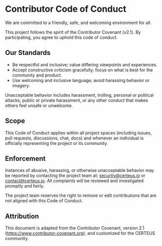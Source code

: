# Contributor Code of Conduct

We are committed to a friendly, safe, and welcoming environment for all.

This project follows the spirit of the Contributor Covenant (v2.1). By
participating, you agree to uphold this code of conduct.

## Our Standards

- Be respectful and inclusive; value differing viewpoints and experiences.
- Accept constructive criticism gracefully; focus on what is best for the
  community and product.
- Use welcoming and inclusive language; avoid harassing behavior or imagery.

Unacceptable behavior includes harassment, trolling, personal or political
attacks, public or private harassment, or any other conduct that makes
others feel unsafe or unwelcome.

## Scope

This Code of Conduct applies within all project spaces (including issues,
pull requests, discussions, chat, docs) and whenever an individual is
officially representing the project or its community.

## Enforcement

Instances of abusive, harassing, or otherwise unacceptable behavior may be
reported by contacting the project team at: security@certeus.io or
contact@certeus.io. All complaints will be reviewed and investigated promptly
and fairly.

The project team reserves the right to remove or edit contributions that are
not aligned with this Code of Conduct.

## Attribution

This document is adapted from the Contributor Covenant, version 2.1
(https://www.contributor-covenant.org), and customized for the CERTEUS
community.

